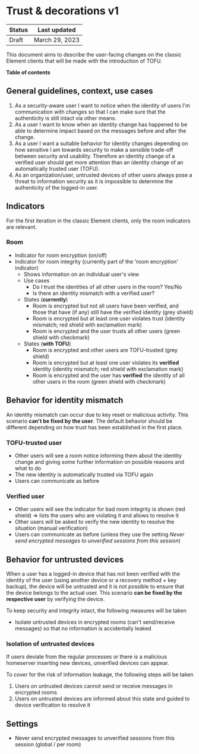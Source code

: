 # Trust & decorations v1

| Status | Last updated |
|--|--|
| Draft | March 29, 2023 |

This document aims to describe the user-facing changes on the classic Element clients that will be made with the introduction of TOFU.

**Table of contents**

## General guidelines, context, use cases

1. As a security-aware user I want to notice when the identity of users I'm communication with changes so that I can make sure that the authenticity is still intact via other means.
2. As a user I want to know when an identity change has happened to be able to determine impact based on the messages before and after the change.
3. As a user I want a suitable behavior for identity changes depending on how sensitive I am towards security to make a sensible trade-off between security and usability. Therefore an identity change of a verified user should get more attention than an identity change of an automatically trusted user (TOFU).
4. As an organization/user, untrusted devices of other users always pose a threat to information security as it is impossible to determine the authenticity of the logged-in user.

## Indicators

For the first iteration in the classic Element clients, only the room indicators are relevant.

### Room

- Indicator for room encryption (on/off)
- Indicator for room integrity (currently part of the 'room encryption' indicator)
  - Shows information on an individual user's view
  - Use cases
    - Do I trust the identities of all other users in the room? Yes/No
    - Is there an identity mismatch with a verified user?
  - States (**currently**)
    - Room is encrypted but not all users have been verified, and those that have (if any) still have the verified identity (grey shield)
    - Room is encrypted but at least one user violates trust (identity mismatch; red shield with exclamation mark)
    - Room is encrypted and the user trusts all other users (green shield with checkmark)
  - States (**with TOFU**)
    - Room is encrypted and other users are TOFU-trusted (grey shield)
    - Room is encrypted but at least one user violates its **verified** identity (identity mismatch; red shield with exclamation mark)
    - Room is encrypted and the user has **verified** the identity of all other users in the room (green shield with checkmark)

## Behavior for identity mismatch

An identity mismatch can occur due to key reset or malicious activity. This scenario **can't be fixed by the user**. 
The default behavior should be different depending on how trust has been established in the first place.

### TOFU-trusted user

- Other users will see a room notice informing them about the identity change and giving some further information on possible reasons and what to do
- The new identity is automatically trusted via TOFU again
- Users can communicate as before

### Verified user

- Other users will see the indicator for bad room integrity is shown (red shield) => lists the users who are violating it and allows to resolve it
- Other users will be asked to verify the new identity to resolve the situation (manual verification)
- Users can communicate as before (unless they use the setting _Never send encrypted messages to unverified sessions from this session_)

## Behavior for untrusted devices

When a user has a logged-in device that has not been verified with the identity of the user (using another device or a recovery method + key backup), the device will be untrusted and it is not possible to ensure that the device belongs to the actual user. This scenario **can be fixed by the respective user** by verifying the device. 

To keep security and integrity intact, the following measures will be taken
- Isolate untrusted devices in encrypted rooms (can't send/receive messages) so that no information is accidentally leaked

### Isolation of untrusted devices

If users deviate from the regular processes or there is a malicious homeserver inserting new devices, unverified devices can appear.

To cover for the risk of information leakage, the following steps will be taken
1. Users on untrusted devices cannot send or receive messages in encrypted rooms
2. Users on untrusted devices are informed about this state and guided to device verification to resolve it

## Settings

- Never send encrypted messages to unverified sessions from this session (global / per room)
